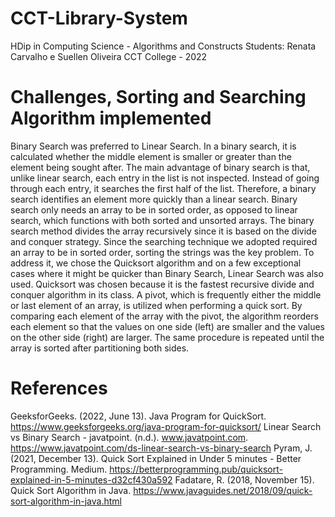 # CCT-Library-System
HDip in Computing Science - Algorithms and Constructs
Students: Renata Carvalho e Suellen Oliveira
CCT College - 2022

# Challenges, Sorting and Searching Algorithm implemented 
Binary Search was preferred to Linear Search. In a binary search, it is calculated whether the middle element is smaller or greater than the element being sought after. The main advantage of binary search is that, unlike linear search, each entry in the list is not inspected. Instead of going through each entry, it searches the first half of the list. Therefore, a binary search identifies an element more quickly than a linear search. Binary search only needs an array to be in sorted order, as opposed to linear search, which functions with both sorted and unsorted arrays. The binary search method divides the array recursively since it is based on the divide and conquer strategy.
Since the searching technique we adopted required an array to be in sorted order, sorting the strings was the key problem. To address it, we chose the Quicksort algorithm and on a few exceptional cases where it might be quicker than Binary Search, Linear Search was also used.
Quicksort was chosen because it is the fastest recursive divide and conquer algorithm in its class. A pivot, which is frequently either the middle or last element of an array, is utilized when performing a quick sort. By comparing each element of the array with the pivot, the algorithm reorders each element so that the values on one side (left) are smaller and the values on the other side (right) are larger. The same procedure is repeated until the array is sorted after partitioning both sides.

# References
GeeksforGeeks. (2022, June 13). Java Program for QuickSort. https://www.geeksforgeeks.org/java-program-for-quicksort/
Linear Search vs Binary Search - javatpoint. (n.d.). www.javatpoint.com. https://www.javatpoint.com/ds-linear-search-vs-binary-search
Pyram, J. (2021, December 13). Quick Sort Explained in Under 5 minutes - Better Programming. Medium. https://betterprogramming.pub/quicksort-explained-in-5-minutes-d32cf430a592
Fadatare, R. (2018, November 15). Quick Sort Algorithm in Java. https://www.javaguides.net/2018/09/quick-sort-algorithm-in-java.html
